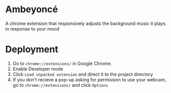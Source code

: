 # Ambeyoncé
A chrome extension that responsively adjusts the background music it plays in response to your mood

# Deployment
1. Go to `chrome://extensions/` in Google Chrome.
2. Enable Developer mode
3. Click `Load unpacked extension` and direct it to the project directory
4. If you don't recieve a pop-up asking for permission to use your webcam, go to `chrome://extensions/` and click `Options`
